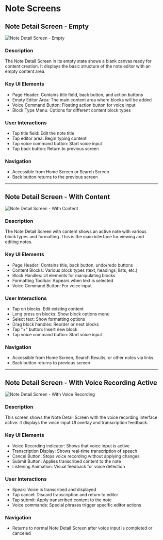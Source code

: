 # Note Screens

## Note Detail Screen - Empty

![Note Detail Screen - Empty](./note-detail-empty.png)

### Description

The Note Detail Screen in its empty state shows a blank canvas ready for content creation. It displays the basic structure of the note editor with an empty content area.

### Key UI Elements

- Page Header: Contains title field, back button, and action buttons
- Empty Editor Area: The main content area where blocks will be added
- Voice Command Button: Floating action button for voice input
- Block Type Menu: Options for different content block types

### User Interactions

- Tap title field: Edit the note title
- Tap editor area: Begin typing content
- Tap voice command button: Start voice input
- Tap back button: Return to previous screen

### Navigation

- Accessible from Home Screen or Search Screen
- Back button returns to the previous screen

---

## Note Detail Screen - With Content

![Note Detail Screen - With Content](./note-detail-content.png)

### Description

The Note Detail Screen with content shows an active note with various block types and formatting. This is the main interface for viewing and editing notes.

### Key UI Elements

- Page Header: Contains title, back button, undo/redo buttons
- Content Blocks: Various block types (text, headings, lists, etc.)
- Block Handles: UI elements for manipulating blocks
- Formatting Toolbar: Appears when text is selected
- Voice Command Button: For voice input

### User Interactions

- Tap on blocks: Edit existing content
- Long press on blocks: Show block options menu
- Select text: Show formatting options
- Drag block handles: Reorder or nest blocks
- Tap "+" button: Insert new block
- Tap voice command button: Start voice input

### Navigation

- Accessible from Home Screen, Search Results, or other notes via links
- Back button returns to previous screen

---

## Note Detail Screen - With Voice Recording Active

![Note Detail Screen - With Voice Recording](./note-detail-voice.png)

### Description

This screen shows the Note Detail Screen with the voice recording interface active. It displays the voice input UI overlay and transcription feedback.

### Key UI Elements

- Voice Recording Indicator: Shows that voice input is active
- Transcription Display: Shows real-time transcription of speech
- Cancel Button: Stops voice recording without applying changes
- Submit Button: Applies transcribed content to the note
- Listening Animation: Visual feedback for voice detection

### User Interactions

- Speak: Voice is transcribed and displayed
- Tap cancel: Discard transcription and return to editor
- Tap submit: Apply transcribed content to the note
- Voice commands: Special phrases trigger specific editor actions

### Navigation

- Returns to normal Note Detail Screen after voice input is completed or canceled

